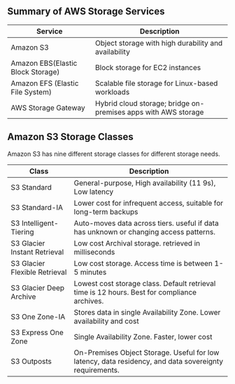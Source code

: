 ## Summary of AWS Storage Services

| Service | Description                     |
|---------|---------------------------------|
| Amazon S3  | Object storage with high durability and availability |
| Amazon EBS(Elastic Block Storage)  | Block storage for EC2 instances|
| Amazon EFS (Elastic File System) | Scalable file storage for Linux-based workloads |
| AWS Storage Gateway |Hybrid cloud storage; bridge on-premises apps with AWS storage |





## Amazon S3 Storage Classes

Amazon S3 has nine different storage classes for different storage needs.

| Class   | Description                     |
|---------|---------------------------------|
| S3 Standard  | General-purpose, High availability (11 9s), Low latency |
| S3 Standard-IA | Lower cost for infrequent access, suitable for long-term backups|
| S3 Intelligent-Tiering | Auto-moves data across tiers. useful if data has unknown or changing access patterns.|
| S3 Glacier Instant Retrieval| Low cost Archival storage. retrieved in milliseconds |
| S3 Glacier Flexible Retrieval| Low cost storage. Access time is between 1-5 minutes |
| S3 Glacier Deep Archive | Lowest cost storage class. Default retrieval time is 12 hours. Best for compliance archives. |
| S3 One Zone-IA | Stores data in single Availability Zone. Lower availability and cost |
| S3 Express One Zone | Single Availability Zone. Faster, lower cost |
| S3 Outposts | On-Premises Object Storage. Useful for low latency, data residency, and data sovereignty requirements.|
